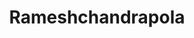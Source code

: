 ---
title: Rameshchandrapola
github: https://github.com/Rameshchandrapola
mode: dark
transition: 1s
score: 80.0
archetype:
- Little Bit of Everything
---